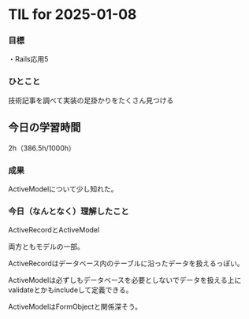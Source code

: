 # TIL for 2025-01-08

### 目標

・Rails応用5

### ひとこと

技術記事を調べて実装の足掛かりをたくさん見つける


## 今日の学習時間

2h（386.5h/1000h）


### 成果

ActiveModelについて少し知れた。

### 今日（なんとなく）理解したこと

<summary>ActiveRecordとActiveModel</summary>

両方ともモデルの一部。

ActiveRecordはデータベース内のテーブルに沿ったデータを扱えるっぽい。

ActiveModelは必ずしもデータベースを必要としないでデータを扱える上にvalidateとかもincludeして定義できる。

ActiveModelはFormObjectと関係深そう。
